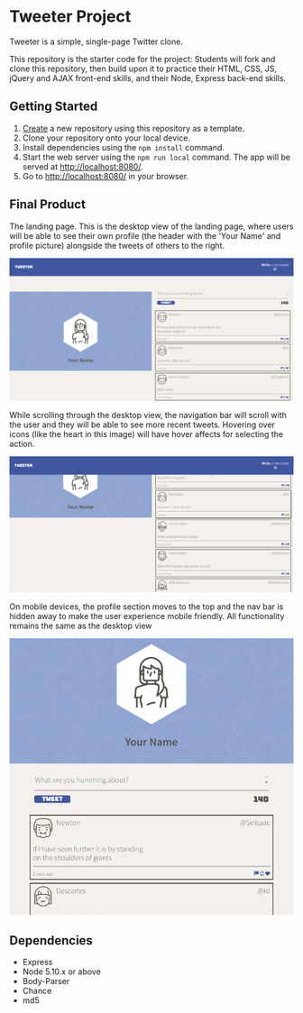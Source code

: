 # Tweeter Project

Tweeter is a simple, single-page Twitter clone.

This repository is the starter code for the project: Students will fork and clone this repository, then build upon it to practice their HTML, CSS, JS, jQuery and AJAX front-end skills, and their Node, Express back-end skills.

## Getting Started

1. [Create](https://docs.github.com/en/repositories/creating-and-managing-repositories/creating-a-repository-from-a-template) a new repository using this repository as a template.
2. Clone your repository onto your local device.
3. Install dependencies using the `npm install` command.
3. Start the web server using the `npm run local` command. The app will be served at <http://localhost:8080/>.
4. Go to <http://localhost:8080/> in your browser.

## Final Product

The landing page. This is the desktop view of the landing page, where users will be able to see their own profile (the header with the 'Your Name' and profile picture) alongside the tweets of others to the right.

!["Screenshot of desktop view landing page"](https://github.com/Cvanimschoot/tweeter/blob/master/docs/tweeter-desktop-view.png?raw=true)

While scrolling through the desktop view, the navigation bar will scroll with the user and they will be able to see more recent tweets. Hovering over icons (like the heart in this image) will have hover affects for selecting the action.

!["Screenshot of scrolling desktop page"](https://github.com/Cvanimschoot/tweeter/blob/master/docs/tweeter-scrolling.png?raw=true)

On mobile devices, the profile section moves to the top and the nav bar is hidden away to make the user experience mobile friendly. All functionality remains the same as the desktop view

!["Screenshot of mobile view landing page"](https://github.com/Cvanimschoot/tweeter/blob/master/docs/tweeter-mobile-view.png?raw=true)

## Dependencies

- Express
- Node 5.10.x or above
- Body-Parser
- Chance
- md5